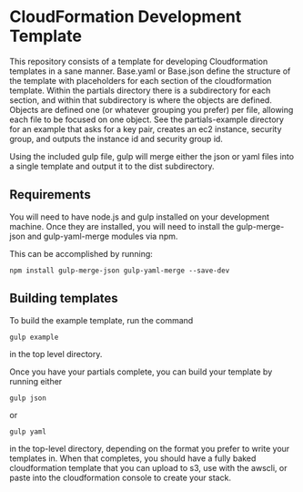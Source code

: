 # CloudFormation Development Template

This repository consists of a template for developing Cloudformation templates in a sane manner.  Base.yaml or Base.json define the structure of the template with placeholders for each section of the cloudformation template.  Within the partials directory there is a subdirectory for each section, and within that subdirectory is where the objects are defined.  Objects are defined one (or whatever grouping you prefer) per file, allowing each file to be focused on one object.  See the partials-example directory for an example that asks for a key pair, creates an ec2 instance, security group, and outputs the instance id and security group id.

Using the included gulp file, gulp will merge either the json or yaml files into a single template and output it to the dist subdirectory.

## Requirements

You will need to have node.js and gulp installed on your development machine.  Once they are installed, you will need to install the gulp-merge-json and gulp-yaml-merge modules via npm.

This can be accomplished by running:

```
npm install gulp-merge-json gulp-yaml-merge --save-dev
```

## Building templates

To build the example template, run the command 

```
gulp example
```

in the top level directory.

Once you have your partials complete, you can build your template by running either

```
gulp json
```

or 

```
gulp yaml
```

in the top-level directory, depending on the format you prefer to write your templates in.  When that completes, you should have a fully baked cloudformation template that you can upload to s3, use with the awscli, or paste into the cloudformation console to create your stack.